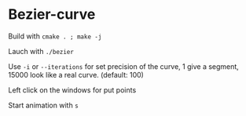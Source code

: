 # Bezier-curve

Build with `cmake . ; make -j`

Lauch with `./bezier`

Use `-i` or `--iterations` for set precision of the curve, 1 give a segment, 15000 look like a real curve. (default: 100)

Left click on the windows for put points

Start animation with `s`